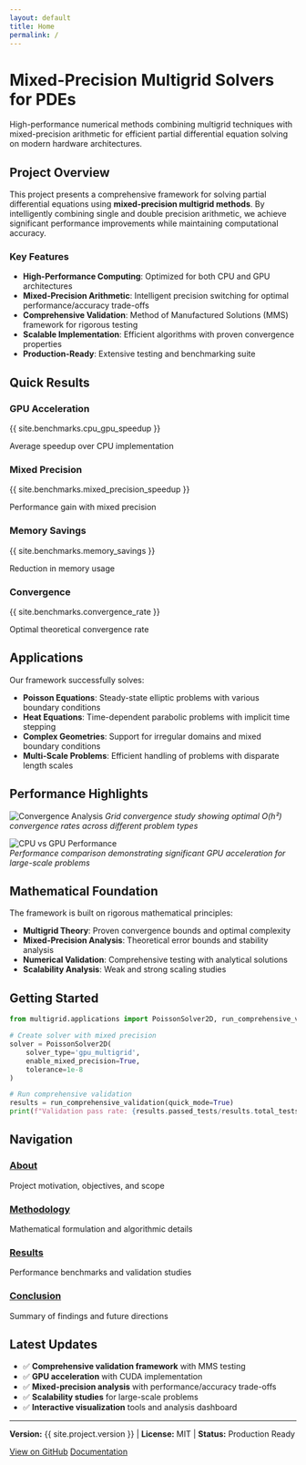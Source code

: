 ```yaml
---
layout: default
title: Home
permalink: /
---
```


# Mixed-Precision Multigrid Solvers for PDEs

High-performance numerical methods combining multigrid techniques with mixed-precision arithmetic for efficient partial differential equation solving on modern hardware architectures.

## Project Overview

This project presents a comprehensive framework for solving partial differential equations using **mixed-precision multigrid methods**. By intelligently combining single and double precision arithmetic, we achieve significant performance improvements while maintaining computational accuracy.

### Key Features

- **High-Performance Computing**: Optimized for both CPU and GPU architectures
- **Mixed-Precision Arithmetic**: Intelligent precision switching for optimal performance/accuracy trade-offs  
- **Comprehensive Validation**: Method of Manufactured Solutions (MMS) framework for rigorous testing
- **Scalable Implementation**: Efficient algorithms with proven convergence properties
- **Production-Ready**: Extensive testing and benchmarking suite

## Quick Results

<div class="results-grid">
  <div class="result-card">
    <h3>GPU Acceleration</h3>
    <div class="metric">{{ site.benchmarks.cpu_gpu_speedup }}</div>
    <p>Average speedup over CPU implementation</p>
  </div>
  
  <div class="result-card">
    <h3>Mixed Precision</h3>
    <div class="metric">{{ site.benchmarks.mixed_precision_speedup }}</div>
    <p>Performance gain with mixed precision</p>
  </div>
  
  <div class="result-card">
    <h3>Memory Savings</h3>
    <div class="metric">{{ site.benchmarks.memory_savings }}</div>
    <p>Reduction in memory usage</p>
  </div>
  
  <div class="result-card">
    <h3>Convergence</h3>
    <div class="metric">{{ site.benchmarks.convergence_rate }}</div>
    <p>Optimal theoretical convergence rate</p>
  </div>
</div>

## Applications

Our framework successfully solves:

- **Poisson Equations**: Steady-state elliptic problems with various boundary conditions
- **Heat Equations**: Time-dependent parabolic problems with implicit time stepping
- **Complex Geometries**: Support for irregular domains and mixed boundary conditions
- **Multi-Scale Problems**: Efficient handling of problems with disparate length scales

## Performance Highlights

![Convergence Analysis](assets/images/convergence_comparison.png)
*Grid convergence study showing optimal O(h²) convergence rates across different problem types*

![CPU vs GPU Performance](assets/images/cpu_gpu_comparison.png)  
*Performance comparison demonstrating significant GPU acceleration for large-scale problems*

## Mathematical Foundation

The framework is built on rigorous mathematical principles:

- **Multigrid Theory**: Proven convergence bounds and optimal complexity
- **Mixed-Precision Analysis**: Theoretical error bounds and stability analysis  
- **Numerical Validation**: Comprehensive testing with analytical solutions
- **Scalability Analysis**: Weak and strong scaling studies

## Getting Started

```python
from multigrid.applications import PoissonSolver2D, run_comprehensive_validation

# Create solver with mixed precision
solver = PoissonSolver2D(
    solver_type='gpu_multigrid',
    enable_mixed_precision=True,
    tolerance=1e-8
)

# Run comprehensive validation
results = run_comprehensive_validation(quick_mode=True)
print(f"Validation pass rate: {results.passed_tests/results.total_tests:.1%}")
```

## Navigation

<div class="nav-cards">
  <div class="nav-card">
    <h3><a href="/about/">About</a></h3>
    <p>Project motivation, objectives, and scope</p>
  </div>
  
  <div class="nav-card">
    <h3><a href="/methodology/">Methodology</a></h3>
    <p>Mathematical formulation and algorithmic details</p>
  </div>
  
  <div class="nav-card">
    <h3><a href="/results/">Results</a></h3>
    <p>Performance benchmarks and validation studies</p>
  </div>
  
  <div class="nav-card">
    <h3><a href="/conclusion/">Conclusion</a></h3>
    <p>Summary of findings and future directions</p>
  </div>
</div>

## Latest Updates

- ✅ **Comprehensive validation framework** with MMS testing
- ✅ **GPU acceleration** with CUDA implementation  
- ✅ **Mixed-precision analysis** with performance/accuracy trade-offs
- ✅ **Scalability studies** for large-scale problems
- ✅ **Interactive visualization** tools and analysis dashboard

---

<div class="project-info">
  <p><strong>Version:</strong> {{ site.project.version }} | 
     <strong>License:</strong> MIT | 
     <strong>Status:</strong> Production Ready</p>
  
  <p>
    <a href="{{ site.project.github_repo }}" class="btn btn-primary">View on GitHub</a>
    <a href="{{ site.project.documentation }}" class="btn btn-secondary">Documentation</a>
  </p>
</div>